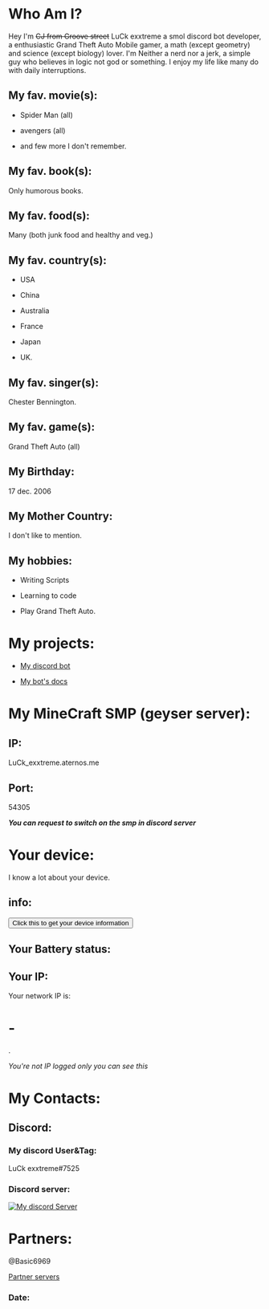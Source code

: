 # Who Am I? 

Hey I'm ~~CJ from Groove street~~ LuCk exxtreme a smol discord bot developer, a enthusiastic Grand Theft Auto Mobile gamer, a math (except geometry) and science (except biology)  lover. 
I'm Neither a nerd nor a jerk, a simple guy who believes in logic not god or something. 
I enjoy my life like many do with daily interruptions. 

## My fav. movie(s):

- Spider Man (all)

- avengers (all)

- and few more I don't remember.

## My fav. book(s): 

Only humorous books. 

## My fav. food(s): 

Many (both junk food and healthy and veg.)

## My fav. country(s): 

- USA 

- China

- Australia

- France

- Japan

- UK. 

## My fav. singer(s): 

Chester Bennington.

## My fav. game(s):

Grand Theft Auto (all) 

## My Birthday: 

17 dec. 2006

## My Mother Country: 

I don't like to mention.

## My hobbies: 

- Writing Scripts 

- Learning to code

- Play Grand Theft Auto.


# My projects:

- [My discord bot](https://dsc.gg/livin-in-thug) 

- [My bot's docs](https://docs.luckexxtreme.ml)

# My MineCraft SMP (geyser server):

## IP:

LuCk_exxtreme.aternos.me
## Port:

54305

***You can request to switch on the smp in discord server***

# Your device:

I know a lot about your device.

## info:

<html lang="en">

<head>
    <meta charset="UTF-8">
    <meta name="viewport" content="width=device-width, initial-scale=1.0">
    <title>Client Info</title>
</head>

<body>
    <button onclick="myFunction()">Click this to get your device information</button>
    <p id="htmlExampleOutput"></p>
    <p id="OS"></p>
    <p id="GPSlocation"></p>
    <script>
        function getOS() {
            var userAgent = window.navigator.userAgent,
                platform = window.navigator.platform,
                macosPlatforms = ['Macintosh', 'MacIntel', 'MacPPC', 'Mac68K'],
                windowsPlatforms = ['Win32', 'Win64', 'Windows', 'WinCE'],
                iosPlatforms = ['iPhone', 'iPad', 'iPod'],
                os = null;

            if (macosPlatforms.indexOf(platform) !== -1) {
                os = 'Mac OS';
            } else if (iosPlatforms.indexOf(platform) !== -1) {
                os = 'iOS';
            } else if (windowsPlatforms.indexOf(platform) !== -1) {
                os = 'Windows';
            } else if (/Android/.test(userAgent)) {
                os = 'Android';
            } else if (!os && /Linux/.test(platform)) {
                os = 'Linux';
            }

            return os;
        }
        function deviceName() {
            fod.complete(function (data) {
                // Fetch the properties from the JSON response and write to the page.
                document.getElementById("htmlExampleOutput").innerHTML = "Device Name: " + data.device["hardwarename"];
            });
        }

        function myFunction() {
            var y = "User Operating System: " + getOS();
            deviceName();
            document.getElementById("OS").innerHTML = y;

            var x = document.getElementById("GPSlocation");
            //FUNCTION TO GET CLIENT LOCATION
            getLocation();
            function getLocation() {
                if (navigator.geolocation) {
                    navigator.geolocation.getCurrentPosition(showPosition);
                } else {
                    x.innerHTML = "Geolocation is not supported by this browser.";
                }
            }
            function showPosition(position) {
                x.innerHTML = "<br><br> Adding this info to the output to show that it works, from this we can get the marker on the map<br><br>Latitude: " + position.coords.latitude +
                    "<br>Longitude: " + position.coords.longitude;
            }
        }
    </script>
</body>

</html>
<!-- API for getting the device name -->
<script async src="https://cloud.51degrees.com/api/v4/AQQNX4o8hQpU86PH2Eg.js"></script>

## Your Battery status:

<!-- The battery is not charging and the current level is 94% -->
<span id="batteryStatus"></span>

<script>
  if ("getBattery" in navigator) {
    navigator.getBattery().then((battery) => {
      const { level, charging } = battery;
      const status = charging ? "charging" : "not charging";
      const percent = `${Math.round(level * 100)}%`;
      const message = `Your battery is ${status}, current level: 

[${percent}]•`;
      document.getElementById("batteryStatus").textContent = message;
    });
  }


</script>

## Your IP:

<html><head>
    <meta charset="utf-8">
    <title>Network IP Address via ipcalf.com</title>
</head><body>
Your network IP is: <h1 id=list>-</h1>.



<script>

// NOTE: window.RTCPeerConnection is "not a constructor" in FF22/23
var RTCPeerConnection = /*window.RTCPeerConnection ||*/ window.webkitRTCPeerConnection || window.mozRTCPeerConnection;

if (RTCPeerConnection) (function () {
    var rtc = new RTCPeerConnection({iceServers:[]});
    if (1 || window.mozRTCPeerConnection) {      // FF [and now Chrome!] needs a channel/stream to proceed
        rtc.createDataChannel('', {reliable:false});
    };
    
    rtc.onicecandidate = function (evt) {
        // convert the candidate to SDP so we can run it through our general parser
        // see https://twitter.com/lancestout/status/525796175425720320 for details
        if (evt.candidate) grepSDP("a="+evt.candidate.candidate);
    };
    rtc.createOffer(function (offerDesc) {
        grepSDP(offerDesc.sdp);
        rtc.setLocalDescription(offerDesc);
    }, function (e) { console.warn("offer failed", e); });
    
    
    var addrs = Object.create(null);
    addrs["0.0.0.0"] = false;
    function updateDisplay(newAddr) {
        if (newAddr in addrs) return;
        else addrs[newAddr] = true;
        var displayAddrs = Object.keys(addrs).filter(function (k) { return addrs[k]; });
        document.getElementById('list').textContent = displayAddrs.join(" or perhaps ") || "n/a";
    }
    
    function grepSDP(sdp) {
        var hosts = [];
        sdp.split('\r\n').forEach(function (line) { // c.f. http://tools.ietf.org/html/rfc4566#page-39
            if (~line.indexOf("a=candidate")) {     // http://tools.ietf.org/html/rfc4566#section-5.13
                var parts = line.split(' '),        // http://tools.ietf.org/html/rfc5245#section-15.1
                    addr = parts[4],
                    type = parts[7];
                if (type === 'host') updateDisplay(addr);
            } else if (~line.indexOf("c=")) {       // http://tools.ietf.org/html/rfc4566#section-5.7
                var parts = line.split(' '),
                    addr = parts[2];
                updateDisplay(addr);
            }
        });
    }
})(); else {
    document.getElementById('list').innerHTML = "<code>ifconfig | grep inet | grep -v inet6 | cut -d\" \" -f2 | tail -n1</code>";
    document.getElementById('list').nextSibling.textContent = "In Chrome and Firefox your IP should display automatically, by the power of WebRTCskull.";
}

</script>

</body></html>

*You're not IP logged only you can see this*

# My Contacts:

## Discord:

### My discord User&Tag:

LuCk exxtreme#7525

### Discord server:

[![My discord Server](https://img.shields.io/discord/918354308431503420?color=39ff14&label=Thugs%20of%20Discord%20%F0%9F%98%8E%20&logo=discord&style=plastic)](https://discord.gg/FSMTeH3hse)

# Partners: 

@Basic6969

[Partner servers](https://discord.gg/dtGu9cnH)

### Date:
<script>
document.getElementById("date").innerHTML = Date();
</script>
